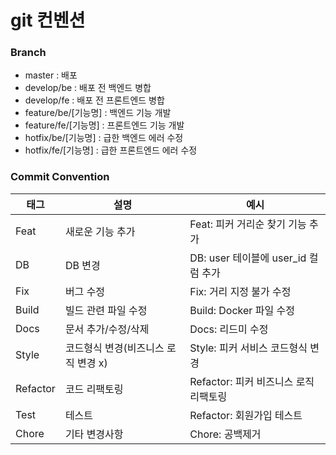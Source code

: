 # git 컨벤션

### Branch

- master : 배포
- develop/be : 배포 전 백엔드 병합
- develop/fe : 배포 전 프론트엔드 병합
- feature/be/[기능명] : 백엔드 기능 개발
- feature/fe/[기능명] : 프론트엔드 기능 개발
- hotfix/be/[기능명] : 급한 백엔드 에러 수정
- hotfix/fe/[기능명] : 급한 프론트엔드 에러 수정

### Commit Convention

| 태그 | 설명 | 예시 |
| --- | --- | --- |
| Feat | 새로운 기능 추가 | Feat: 피커 거리순 찾기 기능 추가 |
| DB | DB 변경 | DB: user 테이블에 user_id 컬럼 추가 |
| Fix | 버그 수정 | Fix: 거리 지정 불가 수정  |
| Build | 빌드 관련 파일 수정 | Build: Docker 파일 수정 |
| Docs | 문서 추가/수정/삭제 | Docs: 리드미 수정 |
| Style | 코드형식 변경(비즈니스 로직 변경 x) | Style: 피커 서비스 코드형식 변경 |
| Refactor | 코드 리팩토링 | Refactor: 피커 비즈니스 로직 리팩토링 |
| Test | 테스트 | Refactor: 회원가입 테스트 |
| Chore | 기타 변경사항 | Chore: 공백제거 |
